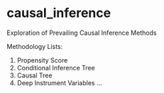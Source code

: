 # causal_inference
Exploration of Prevailing Causal Inference Methods

Methodology Lists:
1. Propensity Score
2. Conditional Inference Tree
3. Causal Tree
4. Deep Instrument Variables
...
